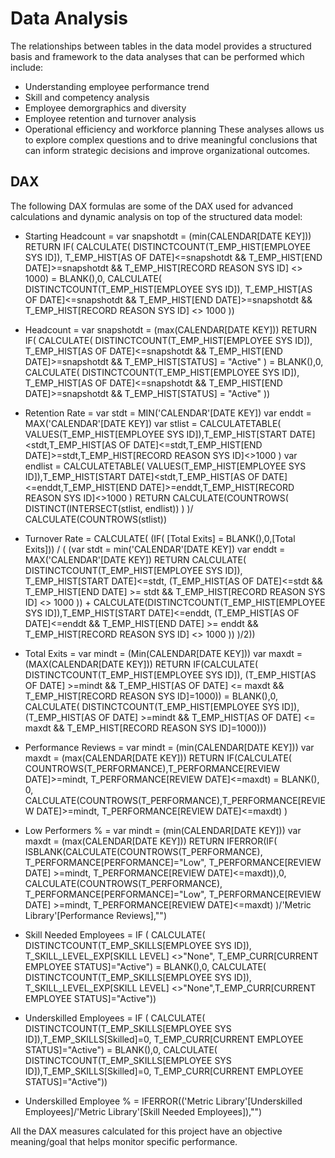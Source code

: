 # Data Analysis

The relationships between tables in the data model provides a structured basis and framework to the data analyses that can be performed which include:

- Understanding employee performance trend
- Skill and competency analysis
- Employee demorgraphics and diversity
- Employee retention and turnover analysis
- Operational efficiency and workforce planning
These analyses allows us to explore complex questions and to drive meaningful conclusions that can inform strategic decisions and improve organizational outcomes.

## DAX
The following DAX formulas are some of the DAX used for advanced calculations and dynamic analysis on top of the structured data model:

- Starting Headcount = 
var snapshotdt = (min(CALENDAR[DATE KEY]))
RETURN 
IF(
CALCULATE(
DISTINCTCOUNT(T_EMP_HIST[EMPLOYEE SYS ID]),
T_EMP_HIST[AS OF DATE]<=snapshotdt && T_EMP_HIST[END DATE]>=snapshotdt &&  T_EMP_HIST[RECORD REASON SYS ID] <> 1000) = BLANK(),0,
CALCULATE(
DISTINCTCOUNT(T_EMP_HIST[EMPLOYEE SYS ID]),
T_EMP_HIST[AS OF DATE]<=snapshotdt && T_EMP_HIST[END DATE]>=snapshotdt && T_EMP_HIST[RECORD REASON SYS ID] <> 1000 ))

- Headcount = 
var snapshotdt = (max(CALENDAR[DATE KEY]))
RETURN 
IF(
CALCULATE(
DISTINCTCOUNT(T_EMP_HIST[EMPLOYEE SYS ID]),
T_EMP_HIST[AS OF DATE]<=snapshotdt && T_EMP_HIST[END DATE]>=snapshotdt &&  T_EMP_HIST[STATUS] = "Active" ) = BLANK(),0,
CALCULATE(
DISTINCTCOUNT(T_EMP_HIST[EMPLOYEE SYS ID]),
T_EMP_HIST[AS OF DATE]<=snapshotdt && T_EMP_HIST[END DATE]>=snapshotdt &&  T_EMP_HIST[STATUS] = "Active" ))

- Retention Rate = 
var stdt = MIN('CALENDAR'[DATE KEY])
var enddt = MAX('CALENDAR'[DATE KEY])
var stlist = CALCULATETABLE( VALUES(T_EMP_HIST[EMPLOYEE SYS ID]),T_EMP_HIST[START DATE]<stdt,T_EMP_HIST[AS OF DATE]<=stdt,T_EMP_HIST[END DATE]>=stdt,T_EMP_HIST[RECORD REASON SYS ID]<>1000 )
var endlist = CALCULATETABLE( VALUES(T_EMP_HIST[EMPLOYEE SYS ID]),T_EMP_HIST[START DATE]<stdt,T_EMP_HIST[AS OF DATE]<=enddt,T_EMP_HIST[END DATE]>=enddt,T_EMP_HIST[RECORD REASON SYS ID]<>1000 )
RETURN 
CALCULATE(COUNTROWS(
DISTINCT(INTERSECT(stlist, endlist)) )
)/ CALCULATE(COUNTROWS(stlist))

- Turnover Rate = 
CALCULATE(
(IF( [Total Exits] = BLANK(),0,[Total Exits]))
/
(
(var stdt = min('CALENDAR'[DATE KEY])
var enddt = MAX('CALENDAR'[DATE KEY]) 
RETURN 
CALCULATE(
DISTINCTCOUNT(T_EMP_HIST[EMPLOYEE SYS ID]),
T_EMP_HIST[START DATE]<=stdt,
(T_EMP_HIST[AS OF DATE]<=stdt && T_EMP_HIST[END DATE] >= stdt  && T_EMP_HIST[RECORD REASON SYS ID] <> 1000 )) + CALCULATE(DISTINCTCOUNT(T_EMP_HIST[EMPLOYEE SYS ID]),T_EMP_HIST[START DATE]<=enddt,
(T_EMP_HIST[AS OF DATE]<=enddt && T_EMP_HIST[END DATE] >= enddt  && T_EMP_HIST[RECORD REASON SYS ID] <> 1000 )) )/2))

- Total Exits = 
var mindt = (Min(CALENDAR[DATE KEY]))
var maxdt = (MAX(CALENDAR[DATE KEY]))
RETURN 
IF(CALCULATE(
DISTINCTCOUNT(T_EMP_HIST[EMPLOYEE SYS ID]), 
(T_EMP_HIST[AS OF DATE] >=mindt && T_EMP_HIST[AS OF DATE] <= maxdt && T_EMP_HIST[RECORD REASON SYS ID]=1000)) = BLANK(),0,
CALCULATE(
DISTINCTCOUNT(T_EMP_HIST[EMPLOYEE SYS ID]), 
(T_EMP_HIST[AS OF DATE] >=mindt && T_EMP_HIST[AS OF DATE] <= maxdt && T_EMP_HIST[RECORD REASON SYS ID]=1000)))

- Performance Reviews = 
var mindt = (min(CALENDAR[DATE KEY]))
var maxdt = (max(CALENDAR[DATE KEY]))
RETURN
IF(CALCULATE(
    COUNTROWS(T_PERFORMANCE),T_PERFORMANCE[REVIEW DATE]>=mindt, T_PERFORMANCE[REVIEW DATE]<=maxdt) = BLANK(),
    0,
   CALCULATE(COUNTROWS(T_PERFORMANCE),T_PERFORMANCE[REVIEW DATE]>=mindt, T_PERFORMANCE[REVIEW DATE]<=maxdt)
    )

- Low Performers % = 
var mindt = (min(CALENDAR[DATE KEY]))
var maxdt = (max(CALENDAR[DATE KEY]))
RETURN IFERROR(IF(
ISBLANK(CALCULATE(COUNTROWS(T_PERFORMANCE), T_PERFORMANCE[PERFORMANCE]="Low", T_PERFORMANCE[REVIEW DATE] >=mindt, T_PERFORMANCE[REVIEW DATE]<=maxdt)),0,
CALCULATE(COUNTROWS(T_PERFORMANCE), T_PERFORMANCE[PERFORMANCE]="Low", T_PERFORMANCE[REVIEW DATE] >=mindt, T_PERFORMANCE[REVIEW DATE]<=maxdt)
)/'Metric Library'[Performance Reviews],"")

- Skill Needed Employees = 
IF ( CALCULATE( DISTINCTCOUNT(T_EMP_SKILLS[EMPLOYEE SYS ID]), T_SKILL_LEVEL_EXP[SKILL LEVEL] <>"None", T_EMP_CURR[CURRENT EMPLOYEE STATUS]="Active") = BLANK(),0,
CALCULATE( DISTINCTCOUNT(T_EMP_SKILLS[EMPLOYEE SYS ID]),  T_SKILL_LEVEL_EXP[SKILL LEVEL] <>"None",T_EMP_CURR[CURRENT EMPLOYEE STATUS]="Active"))

- Underskilled Employees = 
IF ( CALCULATE( DISTINCTCOUNT(T_EMP_SKILLS[EMPLOYEE SYS ID]),T_EMP_SKILLS[Skilled]=0, T_EMP_CURR[CURRENT EMPLOYEE STATUS]="Active") = BLANK(),0,
CALCULATE( DISTINCTCOUNT(T_EMP_SKILLS[EMPLOYEE SYS ID]),T_EMP_SKILLS[Skilled]=0, T_EMP_CURR[CURRENT EMPLOYEE STATUS]="Active"))

- Underskilled Employee % = IFERROR(('Metric Library'[Underskilled Employees]/'Metric Library'[Skill Needed Employees]),"")

All the DAX measures calculated for this project have an objective meaning/goal that helps monitor specific performance.
